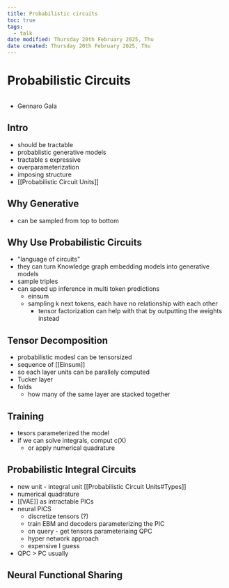 ```yaml
---
title: Probabilistic circuits
toc: true
tags:
  - talk
date modified: Thursday 20th February 2025, Thu
date created: Thursday 20th February 2025, Thu
---
```


# Probabilistic Circuits
```toc
```
- Gennaro Gala
## Intro
- should be tractable
- probablistic generative models
- tractable s expressive
- overparameterization
- imposing structure
- [[Probabilistic Circuit Units]]

## Why Generative
- can be sampled from top to bottom

## Why Use Probabilistic Circuits
- "language of circuits"
- they can turn Knowledge graph embedding models into generative models
- sample triples
- can speed up inference in multi token predictions
	- einsum
	- sampling k next tokens, each have no relationship with each other
		- tensor factorization can help with that by outputting the weights instead
## Tensor Decomposition
- probabilistic modesl can be tensorsized 
- sequence of [[Einsum]]
- so each layer units can be parallely computed
- Tucker layer
- folds
	- how many of the same layer are stacked together
## Training
- tesors parameterized the model
- if we can solve integrals, comput c(X)
	- or apply numerical quadrature

## Probabilistic Integral Circuits
- new unit - integral unit [[Probabilistic Circuit Units#Types]]
- numerical quadrature
- [[VAE]] as intractable PICs
- neural PICS
	- discretize tensors (?)
	- train EBM and decoders parameterizing the PIC
	- on query - get tensors parameteriaing QPC
	- hyper network approach
	- expensive I guess
- QPC > PC usually
## Neural Functional Sharing